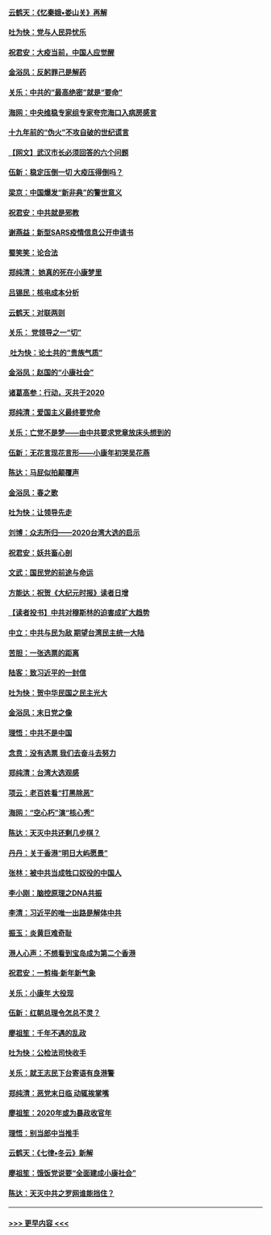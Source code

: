 #### [云鹤天：《忆秦娥▪娄山关》再解](../pages/nsc993/n11824682.md?t=01280531) 
#### [吐为快：党与人民异忧乐](../pages/nsc993/n11824660.md?t=01280531) 
#### [祝君安：大疫当前，中国人应觉醒](../pages/nsc993/n11821946.md?t=01280531) 
#### [金浴凤：反躬罪己是解药](../pages/nsc993/n11820280.md?t=01280531) 
#### [关乐：中共的“最高绝密”就是“要命”](../pages/nsc993/n11816946.md?t=01280531) 
#### [海网：中央维稳专家组专家夸完海口入病房感言](../pages/nsc993/n11815138.md?t=01280531) 
#### [十九年前的“伪火”不攻自破的世纪谎言](../pages/nsc993/n11813238.md?t=01280531) 
#### [【网文】武汉市长必须回答的六个问题](../pages/nsc993/n11813848.md?t=01280531) 
#### [伍新：稳定压倒一切 大疫压得倒吗？](../pages/nsc993/n11812634.md?t=01280531) 
#### [梁京：中国爆发“新非典”的警世意义](../pages/nsc993/n11812554.md?t=01280531) 
#### [祝君安：中共就是邪教](../pages/nsc993/n11812431.md?t=01280531) 
#### [谢燕益：新型SARS疫情信息公开申请书](../pages/nsc993/n11808840.md?t=01280531) 
#### [蜀笑笑：论合法](../pages/nsc993/n11808064.md?t=01280531) 
#### [郑纯清： 她真的死在小康梦里](../pages/nsc993/n11806623.md?t=01280531) 
#### [吕锡民：核电成本分析](../pages/nsc993/n11806284.md?t=01280531) 
#### [云鹤天：对联两则](../pages/nsc993/n11805957.md?t=01280531) 
#### [关乐： 党领导之一“切”](../pages/nsc993/n11804505.md?t=01280531) 
#### [ 吐为快：论土共的“贵族气质”](../pages/nsc993/n11804490.md?t=01280531) 
#### [金浴凤：赵国的“小康社会”](../pages/nsc993/n11804452.md?t=01280531) 
#### [诸葛高参：行动，灭共于2020](../pages/nsc993/n11804120.md?t=01280531) 
#### [郑纯清：爱国主义最终要党命](../pages/nsc993/n11802197.md?t=01280531) 
#### [关乐：亡党不是梦——由中共要求党章放床头想到的](../pages/nsc993/n11802156.md?t=01280531) 
#### [伍新：无花言现花言形——小康年初哭吴花燕](../pages/nsc993/n11800044.md?t=01280531) 
#### [陈达：马屁似拍颠覆声](../pages/nsc993/n11800010.md?t=01280531) 
#### [金浴凤：春之歌](../pages/nsc993/n11797687.md?t=01280531) 
#### [吐为快：让领导先走](../pages/nsc993/n11797512.md?t=01280531) 
#### [刘博：众志所归——2020台湾大选的启示](../pages/nsc993/n11796878.md?t=01280531) 
#### [祝君安：妖共畜心剖](../pages/nsc993/n11794273.md?t=01280531) 
#### [文武：国民党的前途与命运](../pages/nsc993/n11794198.md?t=01280531) 
#### [方能达：祝贺《大纪元时报》读者日增](../pages/nsc993/n11793807.md?t=01280531) 
#### [【读者投书】中共对穆斯林的迫害成扩大趋势](../pages/nsc993/n11791371.md?t=01280531) 
#### [中立：中共与民为敌 期望台湾民主统一大陆](../pages/nsc993/n11790392.md?t=01280531) 
#### [苦胆：一张选票的距离](../pages/nsc993/n11788914.md?t=01280531) 
#### [陆客：致习近平的一封信](../pages/nsc993/n11788867.md?t=01280531) 
#### [吐为快：贺中华民国之民主光大](../pages/nsc993/n11788618.md?t=01280531) 
#### [金浴凤：末日党之像](../pages/nsc993/n11787475.md?t=01280531) 
#### [理悟：中共不是中国](../pages/nsc993/n11787463.md?t=01280531) 
#### [念贲：没有选票  我们去奋斗去努力](../pages/nsc993/n11787398.md?t=01280531) 
#### [郑纯清：台湾大选观感](../pages/nsc993/n11786210.md?t=01280531) 
#### [项云：老百姓看“打黑除恶”](../pages/nsc993/n11785398.md?t=01280531) 
#### [海网：“空心朽”演“核心秀”](../pages/nsc993/n11783874.md?t=01280531) 
#### [陈达：天灭中共还剩几步棋？](../pages/nsc993/n11783719.md?t=01280531) 
#### [丹丹：关于香港“明日大屿愿景”](../pages/nsc993/n11783273.md?t=01280531) 
#### [张林：被中共当成牲口奴役的中国人](../pages/nsc993/n11782397.md?t=01280531) 
#### [李小刚：脑控原理之DNA共振](../pages/nsc993/n11780962.md?t=01280531) 
#### [李清：习近平的唯一出路是解体中共](../pages/nsc993/n11780866.md?t=01280531) 
#### [振玉：炎黄巨难奇耻](../pages/nsc993/n11779632.md?t=01280531) 
#### [港人心声：不想看到宝岛成为第二个香港](../pages/nsc993/n11778817.md?t=01280531) 
#### [祝君安：一剪梅‧新年新气象](../pages/nsc993/n11776340.md?t=01280531) 
#### [关乐：小康年 大役现](../pages/nsc993/n11774213.md?t=01280531) 
#### [伍新：红朝总理令怎总不灵？](../pages/nsc993/n11770813.md?t=01280531) 
#### [廖祖笙：千年不遇的乱政](../pages/nsc993/n11770373.md?t=01280531) 
#### [吐为快：公检法司快收手](../pages/nsc993/n11770359.md?t=01280531) 
#### [关乐：就王志民下台寄语有良港警](../pages/nsc993/n11769903.md?t=01280531) 
#### [郑纯清：恶党末日临 动辄挨掌嘴](../pages/nsc993/n11769356.md?t=01280531) 
#### [廖祖笙：2020年或为暴政收官年](../pages/nsc993/n11768216.md?t=01280531) 
#### [理悟：别当郎中当推手](../pages/nsc993/n11768243.md?t=01280531) 
#### [云鹤天：《七律▪冬云》新解](../pages/nsc993/n11768204.md?t=01280531) 
#### [廖祖笙：饿饭党说要“全面建成小康社会”](../pages/nsc993/n11767482.md?t=01280531) 
#### [陈达：天灭中共之罗网谁能挡住？](../pages/nsc993/n11767465.md?t=01280531) 

----
#### [ >>> 更早内容 <<< ](../indexes/nsc993-earlier.md)
